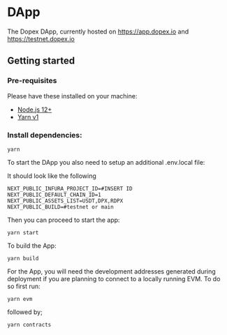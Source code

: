 # DApp

The Dopex DApp, currently hosted on https://app.dopex.io and https://testnet.dopex.io

## Getting started

### Pre-requisites

Please have these installed on your machine:

- [Node.js 12+](https://nodejs.org/)
- [Yarn v1](https://classic.yarnpkg.com/lang/)

### Install dependencies:

```
yarn
```

To start the DApp you also need to setup an additional .env.local file:

It should look like the following

```
NEXT_PUBLIC_INFURA_PROJECT_ID=#INSERT ID
NEXT_PUBLIC_DEFAULT_CHAIN_ID=1
NEXT_PUBLIC_ASSETS_LIST=USDT,DPX,RDPX
NEXT_PUBLIC_BUILD=#testnet or main
```

Then you can proceed to start the app:

```
yarn start
```

To build the App:

```
yarn build
```

For the App, you will need the development addresses generated during deployment if you are planning to connect to a locally running EVM. To do so first run:

```
yarn evm
```

followed by;

```
yarn contracts
```
